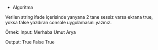* Algoritma

Verilen string ifade içerisinde yanyana 2 tane sessiz varsa ekrana true, yoksa false yazdıran console uygulamasını yazınız.

Örnek: Input: Merhaba Umut Arya

Output: True False True
